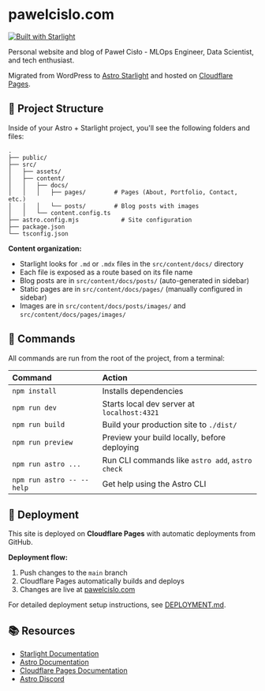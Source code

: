 # pawelcislo.com

[![Built with Starlight](https://astro.badg.es/v2/built-with-starlight/tiny.svg)](https://starlight.astro.build)

Personal website and blog of Paweł Cisło - MLOps Engineer, Data Scientist, and tech enthusiast.

Migrated from WordPress to [Astro Starlight](https://starlight.astro.build/) and hosted on [Cloudflare Pages](https://pages.cloudflare.com/).

## 🚀 Project Structure

Inside of your Astro + Starlight project, you'll see the following folders and files:

```text
.
├── public/
├── src/
│   ├── assets/
│   ├── content/
│   │   ├── docs/
│   │   │   ├── pages/        # Pages (About, Portfolio, Contact, etc.)
│   │   │   └── posts/        # Blog posts with images
│   │   └── content.config.ts
├── astro.config.mjs            # Site configuration
├── package.json
└── tsconfig.json
```

**Content organization:**

- Starlight looks for `.md` or `.mdx` files in the `src/content/docs/` directory
- Each file is exposed as a route based on its file name
- Blog posts are in `src/content/docs/posts/` (auto-generated in sidebar)
- Static pages are in `src/content/docs/pages/` (manually configured in sidebar)
- Images are in `src/content/docs/posts/images/` and `src/content/docs/pages/images/`

## 🧞 Commands

All commands are run from the root of the project, from a terminal:

| Command                   | Action                                           |
| :------------------------ | :----------------------------------------------- |
| `npm install`             | Installs dependencies                            |
| `npm run dev`             | Starts local dev server at `localhost:4321`      |
| `npm run build`           | Build your production site to `./dist/`          |
| `npm run preview`         | Preview your build locally, before deploying     |
| `npm run astro ...`       | Run CLI commands like `astro add`, `astro check` |
| `npm run astro -- --help` | Get help using the Astro CLI                     |

## 🚀 Deployment

This site is deployed on **Cloudflare Pages** with automatic deployments from GitHub.

**Deployment flow:**

1. Push changes to the `main` branch
2. Cloudflare Pages automatically builds and deploys
3. Changes are live at [pawelcislo.com](https://pawelcislo.com)

For detailed deployment setup instructions, see [DEPLOYMENT.md](DEPLOYMENT.md).

## 📚 Resources

- [Starlight Documentation](https://starlight.astro.build/)
- [Astro Documentation](https://docs.astro.build)
- [Cloudflare Pages Documentation](https://developers.cloudflare.com/pages/)
- [Astro Discord](https://astro.build/chat)
